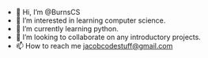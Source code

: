 - 👋 Hi, I’m @BurnsCS
- 👀 I’m interested in learning computer science.
- 🌱 I’m currently learning python. 
- 💞️ I’m looking to collaborate on any introductory projects.
- 📫 How to reach me jacobcodestuff@gmail.com

<!---
BurnsCS/BurnsCS is a ✨ special ✨ repository because its `README.md` (this file) appears on your GitHub profile.
You can click the Preview link to take a look at your changes.
--->

